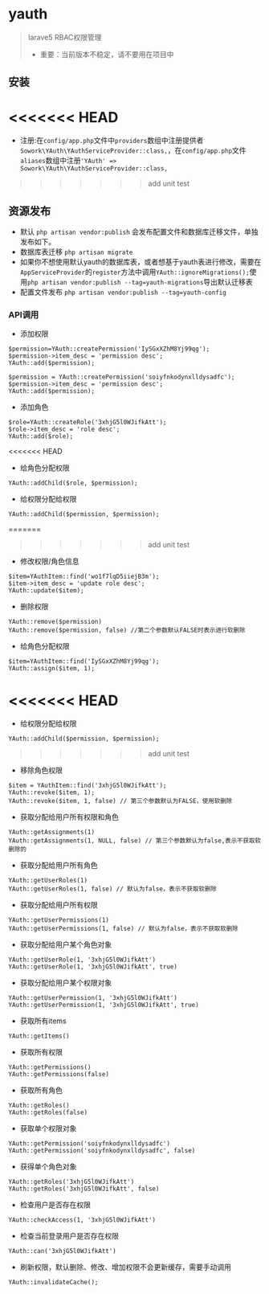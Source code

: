 # yauth 
> larave5 RBAC权限管理
>- 重要：当前版本不稳定，请不要用在项目中

## 安装
<<<<<<< HEAD
=======
- 注册:在`config/app.php`文件中`providers`数组中注册提供者 `Sowork\YAuth\YAuthServiceProvider::class,`，在`config/app.php`文件`aliases`数组中注册`'YAuth' => Sowork\YAuth\YAuthServiceProvider::class,`
>>>>>>> add unit test
    

## 资源发布
- 默认 `php artisan vendor:publish` 会发布配置文件和数据库迁移文件，单独发布如下。
- 数据库表迁移 `php artisan migrate`
- 如果你不想使用默认yauth的数据库表，或者想基于yauth表进行修改，需要在`AppServiceProvider`的`register`方法中调用`YAuth::ignoreMigrations();`使用`php artisan vendor:publish --tag=yauth-migrations`导出默认迁移表
- 配置文件发布 `php artisan vendor:publish --tag=yauth-config`

### API调用
- 添加权限
```
$permission=YAuth::createPermission('IySGxXZhM8Yj99qg');
$permission->item_desc = 'permission desc';
YAuth::add($permission);

$permission = YAuth::createPermission('soiyfnkodynxlldysadfc');
$permission->item_desc = 'permission desc';
YAuth::add($permission);
```
- 添加角色
```
$role=YAuth::createRole('3xhjG5l0WJifkAtt');
$role->item_desc = 'role desc';
YAuth::add($role);
```
<<<<<<< HEAD
- 给角色分配权限
```
YAuth::addChild($role, $permission);
```
- 给权限分配给权限
```
YAuth::addChild($permission, $permission);
```
=======
>>>>>>> add unit test
- 修改权限/角色信息
```
$item=YAuthItem::find('wo1f7lqD5iiejB3m');
$item->item_desc = 'update role desc';
YAuth::update($item);
```
- 删除权限
```
YAuth::remove($permission)
YAuth::remove($permission, false) //第二个参数默认FALSE时表示进行软删除
```
- 给角色分配权限
```
$item=YAuthItem::find('IySGxXZhM8Yj99qg');
YAuth::assign($item, 1);
```
<<<<<<< HEAD
=======
- 给权限分配给权限
```
YAuth::addChild($permission, $permission);
```
>>>>>>> add unit test
- 移除角色权限
```
$item = YAuthItem::find('3xhjG5l0WJifkAtt');
YAuth::revoke($item, 1);
YAuth::revoke($item, 1, false) // 第三个参数默认为FALSE，使用软删除
```
- 获取分配给用户所有权限和角色
```
YAuth::getAssignments(1)
YAuth::getAssignments(1, NULL, false) // 第三个参数默认为false,表示不获取软删除的
```
- 获取分配给用户所有角色
```
YAuth::getUserRoles(1)
YAuth::getUserRoles(1, false) // 默认为false，表示不获取软删除
```
- 获取分配给用户所有权限
```
YAuth::getUserPermissions(1)
YAuth::getUserPermissions(1, false) // 默认为false，表示不获取软删除
```
- 获取分配给用户某个角色对象
```
YAuth::getUserRole(1, '3xhjG5l0WJifkAtt')
YAuth::getUserRole(1, '3xhjG5l0WJifkAtt', true)
```
- 获取分配给用户某个权限对象
```
YAuth::getUserPermission(1, '3xhjG5l0WJifkAtt')
YAuth::getUserPermission(1, '3xhjG5l0WJifkAtt', true)
```
- 获取所有items
```
YAuth::getItems()
```
- 获取所有权限
```
YAuth::getPermissions()
YAuth::getPermissions(false)
```
- 获取所有角色
```
YAuth::getRoles()
YAuth::getRoles(false)
```
- 获取单个权限对象
```
YAuth::getPermission('soiyfnkodynxlldysadfc')
YAuth::getPermission('soiyfnkodynxlldysadfc', false)
```
- 获得单个角色对象
```
YAuth::getRoles('3xhjG5l0WJifkAtt')
YAuth::getRoles('3xhjG5l0WJifkAtt', false)
```
- 检查用户是否存在权限
```
YAuth::checkAccess(1, '3xhjG5l0WJifkAtt')
```
- 检查当前登录用户是否存在权限
```
YAuth::can('3xhjG5l0WJifkAtt')
```
- 刷新权限，默认删除、修改、增加权限不会更新缓存，需要手动调用
```
YAuth::invalidateCache();
```
